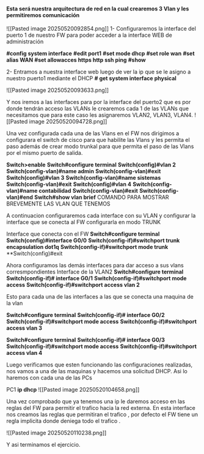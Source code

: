 
#### Esta será nuestra arquitectura de red  en la cual crearemos 3 Vlan y les permitiremos comunicación 

![[Pasted image 20250520092854.png]]
1- Configuraremos la interface del puerto 1 de nuestro FW para poder acceder a la interface WEB de administración 

**\#config system interface**
**\#edit port1**
**\#set mode dhcp**
**\#set role wan**
**\#set alias WAN**
**\#set allowacces https http ssh ping**
**\#show**

2- Entramos a nuestra interface web luego de ver la ip que se le asigno a nuestro puerto1 mediante el DHCP
**\# get system interface physical**

![[Pasted image 20250520093633.png]]

Y nos iremos a las interfaces para por la interface del puerto2 que es por donde tendrán acceso las VLANs le crearemos cada 1 de las VLANs que necesitamos que para este caso les asignaremos VLAN2, VLAN3, VLAN4. 
![[Pasted image 20250520094728.png]]

Una vez configurada cada una de las Vlans en el FW nos dirigimos a configurara el switch de cisco para que habilite las Vlans y les permita el paso además de crear modo trunkal para que permita el paso de las Vlans por el mismo puerto de salida.

**Switch>enable**
**Switch#configure terminal**
**Switch(config)#vlan 2**
**Switch(config-vlan)#name admin**
**Switch(config-vlan)#exit**
**Switch(config)#vlan 3**
**Switch(config-vlan)#name sistemas**
**Switch(config-vlan)#exit**
**Switch(config)#vlan 4**
**Switch(config-vlan)#name contabilidad**
**Switch(config-vlan)#exit**
**Switch(config-vlan)#end**
**Switch#show vlan brief**         COMANDO PARA MOSTRAR BREVEMENTE LAS VLAN QUE TENEMOS 

A continuacion configuraremos cada interface con su VLAN y configurar la interface que se conecta al FW configurarla en modo TRUNK 

Interface que conecta con el FW
**Switch#configure terminal**
**Switch(config)#interface G0/0**
**Switch(config-if)#switchport trunk encapsulation dot1q**
**Switch(config-if)#switchport mode trunk**
**Switch(config)#exit

Ahora configuramos las demás interfaces para dar acceso a sus vlans corresmpondientes
Interface de la VLAN2
**Switch#configure terminal**
**Switch(config-if)# interface G0/1**
**Switch(config-if)#switchport mode access**
**Switch(config-if)#switchport access vlan 2**

Esto para cada una de las interfaces a las que se conecta una maquina de la vlan

**Switch#configure terminal**
**Switch(config-if)# interface G0/2**
**Switch(config-if)#switchport mode access**
**Switch(config-if)#switchport access vlan 3**

**Switch#configure terminal**
**Switch(config-if)# interface G0/3**
**Switch(config-if)#switchport mode access**
**Switch(config-if)#switchport access vlan 4**

Luego verificamos que esten funcionando las configuraciones realizadas, nos vamos a una de las maquinas y hacemos una solicitud DHCP. Asi lo haremos con cada una de las PCs

PC1
**ip dhcp**
![[Pasted image 20250520104658.png]]

Una vez comprobado que ya tenemos una ip le daremos acceso en las reglas del FW para permitir el trafico hacia la red externa. En esta interface nos creamos las reglas que permitiran el trafico , por defecto el FW tiene un regla implicita donde deniega todo el trafico .

![[Pasted image 20250520110238.png]]

Y asi terminamos el ejercicio.